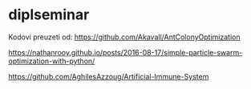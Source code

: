 # diplseminar

Kodovi preuzeti od:
https://github.com/Akavall/AntColonyOptimization

https://nathanrooy.github.io/posts/2016-08-17/simple-particle-swarm-optimization-with-python/

https://github.com/AghilesAzzoug/Artificial-Immune-System
